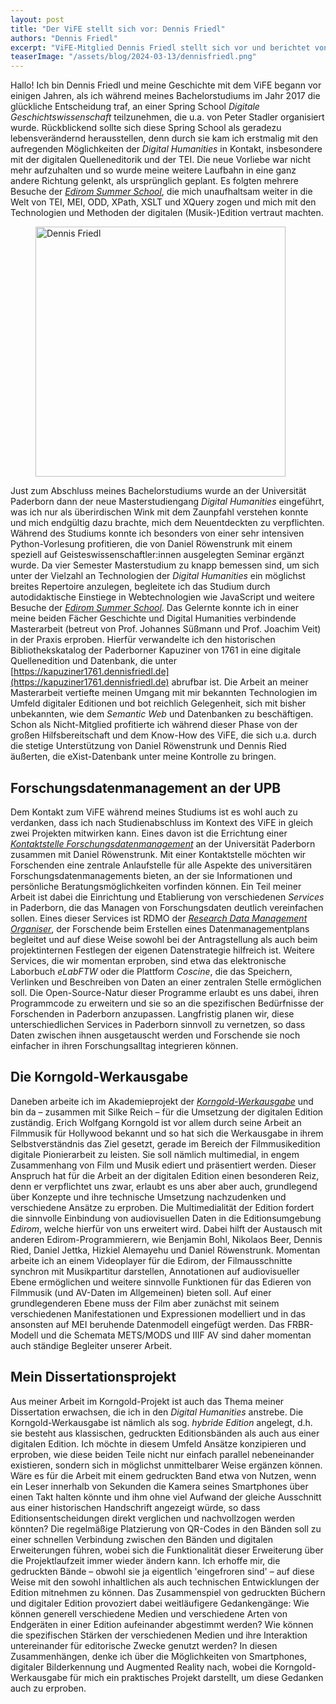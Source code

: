 ```yaml
---
layout: post
title: "Der ViFE stellt sich vor: Dennis Friedl"
authors: "Dennis Friedl"
excerpt: "ViFE-Mitglied Dennis Friedl stellt sich vor und berichtet von seinem Weg zum ViFE, seiner Arbeit im Forschungsdatenmanagement, der Korngold-Werkausgabe und seinem Promotionsvorhaben."
teaserImage: "/assets/blog/2024-03-13/dennisfriedl.png"
---
```


Hallo! Ich bin Dennis Friedl und meine Geschichte mit dem ViFE begann vor einigen Jahren, als ich während meines Bachelorstudiums im Jahr 2017 die glückliche Entscheidung traf, an einer Spring School *Digitale Geschichtswissenschaft* teilzunehmen, die u.a. von Peter Stadler organisiert wurde. Rückblickend sollte sich diese Spring School als geradezu lebensverändernd herausstellen, denn durch sie kam ich erstmalig mit den aufregenden Möglichkeiten der *Digital Humanities* in Kontakt, insbesondere mit der digitalen Quelleneditorik und der TEI. Die neue Vorliebe war nicht mehr aufzuhalten und so wurde meine weitere Laufbahn in eine ganz andere Richtung gelenkt, als ursprünglich geplant. Es folgten mehrere Besuche der *[Edirom Summer School]("https://ess.uni-paderborn.de/")*, die mich unaufhaltsam weiter in die Welt von TEI, MEI, ODD, XPath, XSLT und XQuery zogen und mich mit den Technologien und Methoden der digitalen (Musik-)Edition vertraut machten.

<figure>
<img src="{{ '/assets/blog/2024-03-13/dennisfriedl.png' | relative_url }}" alt="Dennis Friedl" style="height: 400px"/>
</figure>

Just zum Abschluss meines Bachelorstudiums wurde an der Universität Paderborn dann der neue Masterstudiengang *Digital Humanities* eingeführt, was ich nur als überirdischen Wink mit dem Zaunpfahl verstehen konnte und mich endgültig dazu brachte, mich dem Neuentdeckten zu verpflichten. Während des Studiums konnte ich besonders von einer sehr intensiven Python-Vorlesung profitieren, die von Daniel Röwenstrunk mit einem speziell auf Geisteswissenschaftler:innen ausgelegten Seminar ergänzt wurde. Da vier Semester Masterstudium zu knapp bemessen sind, um sich unter der Vielzahl an Technologien der *Digital Humanities* ein möglichst breites Repertoire anzulegen, begleitete ich das Studium durch autodidaktische Einstiege in Webtechnologien wie JavaScript und weitere Besuche der *[Edirom Summer School](https://ess.uni-paderborn.de/)*. Das Gelernte konnte ich in einer meine beiden Fächer Geschichte und Digital Humanities verbindende Masterarbeit (betreut von Prof. Johannes Süßmann und Prof. Joachim Veit) in der Praxis erproben. Hierfür verwandelte ich den historischen Bibliothekskatalog der Paderborner Kapuziner von 1761 in eine digitale Quellenedition und Datenbank, die unter [https://kapuziner1761.dennisfriedl.de](https://kapuziner1761.dennisfriedl.de) abrufbar ist. Die Arbeit an meiner Masterarbeit vertiefte meinen Umgang mit mir bekannten Technologien im Umfeld digitaler Editionen und bot reichlich Gelegenheit, sich mit bisher unbekannten, wie dem *Semantic Web* und Datenbanken zu beschäftigen. Schon als Nicht-Mitglied profitierte ich während dieser Phase von der großen Hilfsbereitschaft und dem Know-How des ViFE, die sich u.a. durch die stetige Unterstützung von Daniel Röwenstrunk und Dennis Ried äußerten, die eXist-Datenbank unter meine Kontrolle zu bringen.

## Forschungsdatenmanagement an der UPB
Dem Kontakt zum ViFE während meines Studiums ist es wohl auch zu verdanken, dass ich nach Studienabschluss im Kontext des ViFE in gleich zwei Projekten mitwirken kann. Eines davon ist die Errichtung einer *[Kontaktstelle Forschungsdatenmanagement](https://www.uni-paderborn.de/forschung/forschungsservice-und-beratung/forschungsdaten)* an der Universität Paderborn zusammen mit Daniel Röwenstrunk. Mit einer Kontaktstelle möchten wir Forschenden eine zentrale Anlaufstelle für alle Aspekte des universitären Forschungsdatenmanagements bieten, an der sie Informationen und persönliche Beratungsmöglichkeiten vorfinden können. Ein Teil meiner Arbeit ist dabei die Einrichtung und Etablierung von verschiedenen *Services* in Paderborn, die das Managen von Forschungsdaten deutlich vereinfachen sollen. Eines dieser Services ist RDMO der *[Research Data Management Organiser](https://rdmo.uni-paderborn.de/)*, der Forschende beim Erstellen eines Datenmanagementplans begleitet und auf diese Weise sowohl bei der Antragstellung als auch beim projektinternen Festlegen der eigenen Datenstrategie hilfreich ist. Weitere Services, die wir momentan erproben, sind etwa das elektronische Laborbuch *eLabFTW* oder die Plattform *Coscine*, die das Speichern, Verlinken und Beschreiben von Daten an einer zentralen Stelle ermöglichen soll. Die Open-Source-Natur dieser Programme erlaubt es uns dabei, ihren Programmcode zu erweitern und sie so an die spezifischen Bedürfnisse der Forschenden in Paderborn anzupassen. Langfristig planen wir, diese unterschiedlichen Services in Paderborn sinnvoll zu vernetzen, so dass Daten zwischen ihnen ausgetauscht werden und Forschende sie noch einfacher in ihren Forschungsalltag integrieren können. 

## Die Korngold-Werkausgabe
Daneben arbeite ich im Akademieprojekt der *[Korngold-Werkausgabe](https://korngold-werkausgabe.de)* und bin da – zusammen mit Silke Reich – für die Umsetzung der digitalen Edition zuständig. Erich Wolfgang Korngold ist vor allem durch seine Arbeit an Filmmusik für Hollywood bekannt und so hat sich die Werkausgabe in ihrem Selbstverständnis das Ziel gesetzt, gerade im Bereich der Filmmusikedition digitale Pionierarbeit zu leisten. Sie soll nämlich multimedial, in engem Zusammenhang von Film und Musik ediert und präsentiert werden. Dieser Anspruch hat für die Arbeit an der digitalen Edition einen besonderen Reiz, denn er verpflichtet uns zwar, erlaubt es uns aber aber auch, grundlegend über Konzepte und ihre technische Umsetzung nachzudenken und verschiedene Ansätze zu erproben. Die Multimedialität der Edition fordert die sinnvolle Einbindung von audiovisuellen Daten in die Editionsumgebung *Edirom*, welche hierfür von uns erweitert wird. Dabei hilft der Austausch mit anderen Edirom-Programmierern, wie Benjamin Bohl, Nikolaos Beer, Dennis Ried, Daniel Jettka, Hizkiel Alemayehu und Daniel Röwenstrunk. Momentan arbeite ich an einem Videoplayer für die Edirom, der Filmausschnitte synchron mit Musikpartitur darstellen, Annotationen auf audiovisueller Ebene ermöglichen und weitere sinnvolle Funktionen für das Edieren von Filmmusik (und AV-Daten im Allgemeinen) bieten soll. Auf einer grundlegenderen Ebene muss der Film aber zunächst mit seinem verschiedenen Manifestationen und Expressionen modelliert und in das ansonsten auf MEI beruhende Datenmodell eingefügt werden. Das FRBR-Modell und die Schemata METS/MODS und IIIF AV sind daher momentan auch ständige Begleiter unserer Arbeit. 

## Mein Dissertationsprojekt
Aus meiner Arbeit im Korngold-Projekt ist auch das Thema meiner Dissertation erwachsen, die ich in den *Digital Humanities* anstrebe. Die Korngold-Werkausgabe ist nämlich als sog. *hybride Edition* angelegt, d.h. sie besteht aus klassischen, gedruckten Editionsbänden als auch aus einer digitalen Edition. Ich möchte in diesem Umfeld Ansätze konzipieren und erproben, wie diese beiden Teile nicht nur einfach parallel nebeneinander existieren, sondern sich in möglichst unmittelbarer Weise ergänzen können. Wäre es für die Arbeit mit einem gedruckten Band etwa von Nutzen, wenn ein Leser innerhalb von Sekunden die Kamera seines Smartphones über einen Takt halten könnte und ihm ohne viel Aufwand der gleiche Ausschnitt aus einer historischen Handschrift angezeigt würde, so dass Editionsentscheidungen direkt verglichen und nachvollzogen werden könnten? Die regelmäßige Platzierung von QR-Codes in den Bänden soll zu einer schnellen Verbindung zwischen den Bänden und digitalen Erweiterungen führen, wobei sich die Funktionalität dieser Erweiterung über die Projektlaufzeit immer wieder ändern kann. Ich erhoffe mir, die gedruckten Bände – obwohl sie ja eigentlich 'eingefroren sind' – auf diese Weise mit den sowohl inhaltlichen als auch technischen Entwicklungen der Edition mitnehmen zu können. Das Zusammenspiel von gedruckten Büchern und digitaler Edition provoziert dabei weitläufigere Gedankengänge: Wie können generell verschiedene Medien und verschiedene Arten von Endgeräten in einer Edition aufeinander abgestimmt werden? Wie können die spezifischen Stärken der verschiedenen Medien und ihre Interaktion untereinander für editorische Zwecke genutzt werden? In diesen Zusammenhängen, denke ich über die Möglichkeiten von Smartphones, digitaler Bilderkennung und Augmented Reality nach, wobei die Korngold-Werkausgabe für mich ein praktisches Projekt darstellt, um diese Gedanken auch zu erproben.